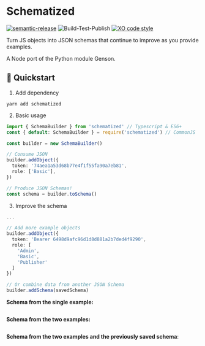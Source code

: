 # Schematized

[![semantic-release](https://img.shields.io/badge/%20%20%F0%9F%93%A6%F0%9F%9A%80-semantic--release-e10079.svg)](https://github.com/semantic-release/semantic-release)
![Build-Test-Publish](https://github.com/ryparker/JSON-Schema-Builder/workflows/Build-Test-Publish/badge.svg)
[![XO code style](https://img.shields.io/badge/code_style-XO-5ed9c7.svg)](https://github.com/xojs/xo)

Turn JS objects into JSON schemas that continue to improve as you provide examples.

A Node port of the Python module Genson.

## :rocket: Quickstart

1. Add dependency

```shell
yarn add schematized
```

2. Basic usage

```ts
import { SchemaBuilder } from 'schematized' // Typescript & ES6+
const { default: SchemaBuilder } = require('schematized') // CommonJS

const builder = new SchemaBuilder()

// Consume JSON
builder.addObject({
  token: '74aea1a53d68b77e4f1f55fa90a7eb81',
  role: ['Basic'],
})

// Produce JSON Schemas!
const schema = builder.toSchema()
```

3. Improve the schema

```ts
...

// Add more example objects
builder.addObject({
  token: 'Bearer 6498d9afc96d1d8d881a2b7ded4f9290',
  role: [
    'Admin',
    'Basic',
    'Publisher'
  ]
})

// Or combine data from another JSON Schema
builder.addSchema(savedSchema)
```

**Schema from the single example:**

```JSON

```

**Schema from the two examples:**

```JSON

```

**Schema from the two examples and the previously saved schema**:

```JSON

```
